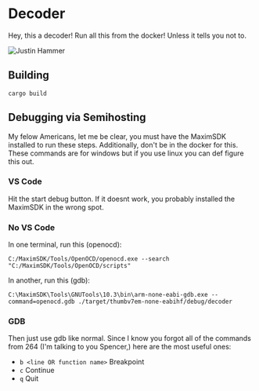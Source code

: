 # Decoder
Hey, this a decoder! Run all this from the docker! Unless it tells you not to. 

![Justin Hammer](https://static.wikia.nocookie.net/marvelcinematicuniverse/images/b/b1/Iron_man_2_50.jpg/revision/latest?cb=20141204045154)

## Building
```
cargo build
```

## Debugging via Semihosting
My felow Americans, let me be clear, you must have the MaximSDK installed to run these steps. Additionally, don't be in the docker for this. These commands are for windows but if you use linux you can def figure this out.

### VS Code
Hit the start debug button. If it doesnt work, you probably installed the MaximSDK in the wrong spot.

### No VS Code
In one terminal, run this (openocd):
```
C:/MaximSDK/Tools/OpenOCD/openocd.exe --search "C:/MaximSDK/Tools/OpenOCD/scripts"
```

In another, run this (gdb):
```
C:\MaximSDK\Tools\GNUTools\10.3\bin\arm-none-eabi-gdb.exe --command=openocd.gdb ./target/thumbv7em-none-eabihf/debug/decoder
```

### GDB
Then just use gdb like normal. Since I know you forgot all of the commands from 264 (I'm talking to you Spencer,) here are the most useful ones:
- `b <line OR function name>` Breakpoint
- `c` Continue
- `q` Quit
